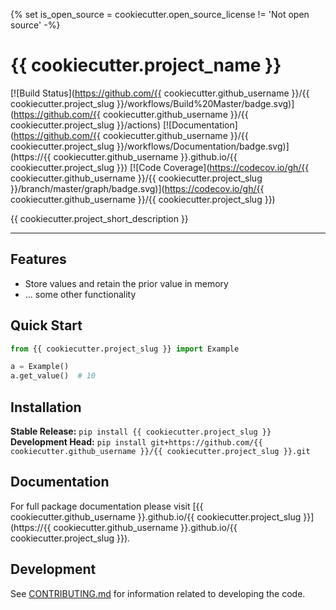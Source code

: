 {% set is_open_source = cookiecutter.open_source_license != 'Not open source' -%}
# {{ cookiecutter.project_name }}

[![Build Status](https://github.com/{{ cookiecutter.github_username }}/{{ cookiecutter.project_slug }}/workflows/Build%20Master/badge.svg)](https://github.com/{{ cookiecutter.github_username }}/{{ cookiecutter.project_slug }}/actions)
[![Documentation](https://github.com/{{ cookiecutter.github_username }}/{{ cookiecutter.project_slug }}/workflows/Documentation/badge.svg)](https://{{ cookiecutter.github_username }}.github.io/{{ cookiecutter.project_slug }})
[![Code Coverage](https://codecov.io/gh/{{ cookiecutter.github_username }}/{{ cookiecutter.project_slug }}/branch/master/graph/badge.svg)](https://codecov.io/gh/{{ cookiecutter.github_username }}/{{ cookiecutter.project_slug }})

{{ cookiecutter.project_short_description }}

---

## Features
* Store values and retain the prior value in memory
* ... some other functionality

## Quick Start
```python
from {{ cookiecutter.project_slug }} import Example

a = Example()
a.get_value()  # 10
```

## Installation
**Stable Release:** `pip install {{ cookiecutter.project_slug }}`<br>
**Development Head:** `pip install git+https://github.com/{{ cookiecutter.github_username }}/{{ cookiecutter.project_slug }}.git`

## Documentation
For full package documentation please visit [{{ cookiecutter.github_username }}.github.io/{{ cookiecutter.project_slug }}](https://{{ cookiecutter.github_username }}.github.io/{{ cookiecutter.project_slug }}).


## Development
See [CONTRIBUTING.md](CONTRIBUTING.md) for information related to developing the code.

